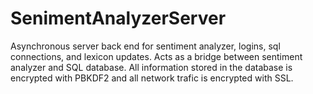 # SenimentAnalyzerServer
Asynchronous server back end for sentiment analyzer, logins, sql connections, and lexicon updates. Acts as a bridge between sentiment analyzer and SQL database. All information stored in the database is encrypted with PBKDF2 and all network trafic is encrypted with SSL.
